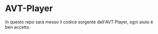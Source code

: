 # AVT-Player
In questo repo sarà messo il codice sorgente dell'AVT Player, ogni aiuto è ben accetto.
